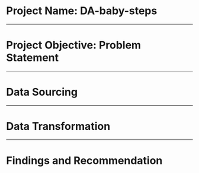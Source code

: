 # Project Name: DA-baby-steps

-------
# Project Objective: Problem Statement



-------
# Data Sourcing



-------
# Data Transformation



-------
# Findings and Recommendation

